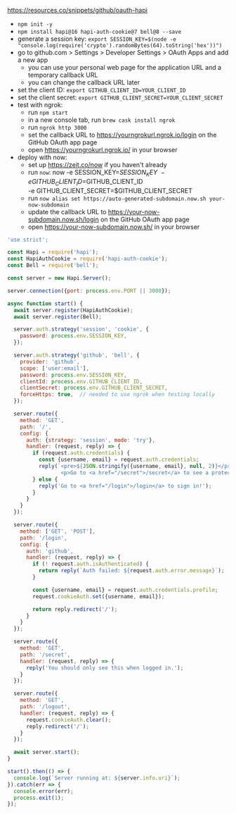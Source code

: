 https://resources.co/snippets/github/oauth-hapi

- `npm init -y`
- `npm install hapi@16 hapi-auth-cookie@7 bell@8 --save`
- generate a session key:
    `export SESSION_KEY=$(node -e "console.log(require('crypto').randomBytes(64).toString('hex'))")`
- go to github.com > Settings > Developer Settings > OAuth Apps and add a new app
  - you can use your personal web page for the application URL and a temporary callback URL
  - you can change the callback URL later
- set the client ID: `export GITHUB_CLIENT_ID=YOUR_CLIENT_ID`
- set the client secret: `export GITHUB_CLIENT_SECRET=YOUR_CLIENT_SECRET`
- test with ngrok:
  - run `npm start`
  - in a new console tab, run `brew cask install ngrok`
  - run `ngrok http 3000`
  - set the callback URL to https://yourngrokurl.ngrok.io/login on the GitHub OAuth app page
  - open https://yourngrokurl.ngrok.io/ in your browser
- deploy with now:
  - set up https://zeit.co/now if you haven't already
  - run `now`:
          now -e SESSION_KEY=$SESSION_KEY \
              -e GITHUB_CLIENT_ID=$GITHUB_CLIENT_ID \
              -e GITHUB_CLIENT_SECRET=$GITHUB_CLIENT_SECRET
  - run `now alias set https://auto-generated-subdomain.now.sh your-now-subdomain`
  - update the callback URL to https://your-now-subdomain.now.sh/login on the GitHub OAuth app page
  - open https://your-now-subdomain.now.sh/ in your browser

``` javascript
'use strict';

const Hapi = require('hapi');
const HapiAuthCookie = require('hapi-auth-cookie');
const Bell = require('bell');

const server = new Hapi.Server();

server.connection({port: process.env.PORT || 3000});

async function start() {
  await server.register(HapiAuthCookie);
  await server.register(Bell);

  server.auth.strategy('session', 'cookie', {
    password: process.env.SESSION_KEY,
  });

  server.auth.strategy('github', 'bell', {
    provider: 'github',
    scope: ['user:email'],
    password: process.env.SESSION_KEY,
    clientId: process.env.GITHUB_CLIENT_ID,
    clientSecret: process.env.GITHUB_CLIENT_SECRET,
    forceHttps: true,  // needed to use ngrok when testing locally
  });

  server.route({
    method: 'GET',
    path: '/',
    config: {
      auth: {strategy: 'session', mode: 'try'},
      handler: (request, reply) => {
        if (request.auth.credentials) {
          const {username, email} = request.auth.credentials;
          reply(`<pre>${JSON.stringify({username, email}, null, 2)}</pre>
                 <p>Go to <a href="/secret">/secret</a> to see a protected page!</p>`);
        } else {
          reply('Go to <a href="/login">/login</a> to sign in!');
        }
      }
    }
  });

  server.route({
    method: ['GET', 'POST'],
    path: '/login',
    config: {
      auth: 'github',
      handler: (request, reply) => {
        if (! request.auth.isAuthenticated) {
          return reply(`Auth failed: ${request.auth.error.message}`);
        }

        const {username, email} = request.auth.credentials.profile;
        request.cookieAuth.set({username, email});

        return reply.redirect('/');
      }
    }
  });

  server.route({
    method: 'GET',
    path: '/secret',
    handler: (request, reply) => {
      reply('You should only see this when logged in.');
    }
  });

  server.route({
    method: 'GET',
    path: '/logout',
    handler: (request, reply) => {
      request.cookieAuth.clear();
      reply.redirect('/');
    }
  });

  await server.start();
}

start().then(() => {
  console.log(`Server running at: ${server.info.uri}`);
}).catch(err => {
  console.error(err);
  process.exit(1);
});
```